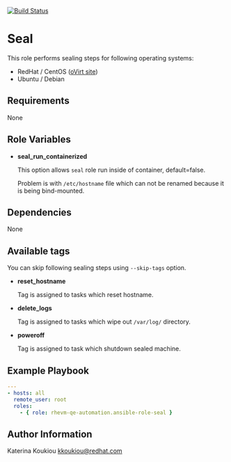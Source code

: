 [![Build Status](https://travis-ci.org/rhevm-qe-automation/ansible-role-seal.svg?branch=master)](https://travis-ci.org/rhevm-qe-automation/ansible-role-seal)

Seal
====

This role performs sealing steps for following operating systems:

* RedHat / CentOS  ([oVirt site](http://www.ovirt.org/documentation/how-to/virtual-machines/sealing-linux-vm/))
* Ubuntu / Debian

Requirements
------------

None

Role Variables
--------------

* **seal\_run\_containerized**

  This option allows `seal` role run inside of container, default=false.

  Problem is with `/etc/hostname` file which can not be renamed because it
  is being bind-mounted.

Dependencies
------------

None

Available tags
--------------

You can skip following sealing steps using `--skip-tags` option.

* **reset\_hostname**

  Tag is assigned to tasks which reset hostname.

* **delete\_logs**

  Tag is assigned to tasks which wipe out `/var/log/` directory.

* **poweroff**

  Tag is assigned to task which shutdown sealed machine.

Example Playbook
----------------

```yaml
---
- hosts: all
  remote_user: root
  roles:
    - { role: rhevm-qe-automation.ansible-role-seal }
```

Author Information
------------------

Katerina Koukiou
kkoukiou@redhat.com
